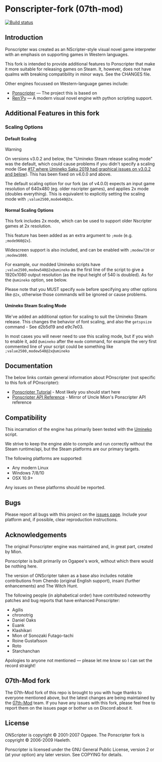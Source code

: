 # Ponscripter-fork (07th-mod)

[![Build status](https://github.com/07th-mod/ponscripter-fork/workflows/Build/badge.svg)](../../actions)

## Introduction

Ponscripter was created as an NScripter-style visual novel game interpreter with an emphasis
on supporting games in Western languages.

This fork is intended to provide additional features to Ponscripter that make it more suitable for releasing
games on Steam. It, however, does not have qualms with breaking compatibility in minor ways. See the CHANGES file.

Other engines focussed on Western-language games include:

* [Ponscripter](http://web.archive.org/web/20180812034417/http://unclemion.com/onscripter/) &mdash; The project this is based on
* [Ren'Py](http://www.renpy.org/) &mdash; A modern visual novel engine with python scripting support.

## Additional Features in this fork

### Scaling Options

#### Default Scaling

> [!Warning]
> On versions v3.0.2 and below, the "Umineko Steam release scaling mode" was the default, which could cause problems if you didn't specify a scaling mode (See [#17 where Umineko Saku 2019 had graphical issues on v3.0.2 and below](https://github.com/07th-mod/ponscripter-fork/issues/17)). This has been fixed on v4.0.0 and above.

The default scaling option for our fork (as of v4.0.0) expects an input game resolution of 640x480 (eg. older nscripter games), and applies 2x mode (doubles everything). This is equivalent to explicitly setting the scaling mode with `;value2500,mode640@2x`.

#### Normal Scaling Options

This fork includes 2x mode, which can be used to support older Nscripter games at 2x resolution.

This feature has been added as an extra argument to `;mode` (e.g. `;mode960@2x`).

Widescreen support is also included, and can be enabled with `;modew720` or `;modew1080`.

For example, our modded Umineko scripts have `;value2500,modew540@2x@umineko` as the first line of the script to give a 1920x1080 output resolution (as the input height of 540 is doubled). As for the `@umineko` option, see below.

Please note that you MUST specify `mode` before specifying any other options like `@2x`, otherwise those commands will be ignored or cause problems.

#### Umineko Steam Scaling Mode

We've added an additional option for scaling to suit the Umineko Steam release. This changes the behavior of font scaling, and also the `getspsize` command - See d2b5d19 and e9c7e03.

In most cases you will never need to use this scaling mode, but if you wish to enable it, add `@umineko` after the `mode` command, for example the very first commented line of your script could be something like `;value2500,modew540@2x@umineko`

## Documentation

The below links contain general information about POnscripter (not specific to this fork of POnscripter):

* [Ponscripter Tutorial](https://07th-mod.github.io/ponscripter-fork) - Most likely you should start here
* [Ponscripter API Reference](https://07th-mod.github.io/ponscripter-fork/api/) - Mirror of Uncle Mion's Ponscripter API reference

## Compatibility

This incarnation of the engine has primarily been tested with the [Umineko](https://store.steampowered.com/app/406550/) script.

We strive to keep the engine able to compile and run correctly without the Steam runtime/api, but
the Steam platforms are our primary targets.

The following platforms are supported:

* Any modern Linux
* Windows 7/8/10
* OSX 10.9+

Any issues on these platforms should be reported.

## Bugs

Please report all bugs with this project on the [issues page](../../issues). Include your platform and, if possible, clear reproduction instructions.


## Acknowledgements

The original Ponscripter engine was maintained and, in great part, created by Mion.

Ponscripter is built primarily on Ogapee's work, without which there
would be nothing here.

The version of ONScripter taken as a base also includes notable
contributions from Chendo (original English support), insani
(further enhancements) and The Witch Hunt.

The following people (in alphabetical order) have contributed 
noteworthy patches and bug reports that have enhanced Ponscripter:

* Agilis
* chronotrig
* Daniel Oaks
* Euank
* Klashikari
* Mion of Sonozaki Futago-tachi
* Roine Gustafsson
* Roto
* Starchanchan

Apologies to anyone not mentioned &mdash; please let me know so I can set the
record straight!

## 07th-Mod fork

The 07th-Mod fork of this repo is brought to you with huge thanks to everyone mentioned above, but the latest changes are being maintained by the [07th-Mod](https://07th-mod.com) team. If you have any issues with this fork, please feel free to report them on the issues page or bother us on Discord about it.

## License

ONScripter is copyright © 2001-2007 Ogapee.  The Ponscripter fork is
copyright © 2006-2009 Haeleth.

Ponscripter is licensed under the GNU General Public License, version
2 or (at your option) any later version.  See COPYING for details.

